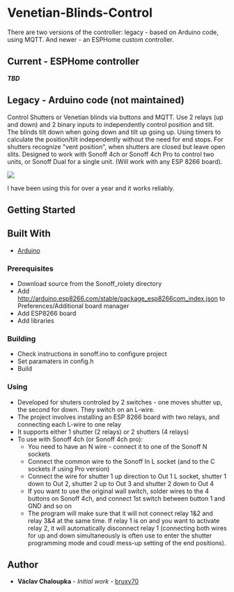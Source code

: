 # Venetian-Blinds-Control

There are two versions of the controller: legacy - based on Arduino code, using MQTT. And newer - an ESPHome custom controller.

## Current - ESPHome controller

**_TBD_**

## Legacy - Arduino code (not maintained)

Control Shutters or Venetian blinds via buttons and MQTT. Use 2 relays (up and down) and 2 binary inputs to independently control position and tilt. The blinds tilt down when going down and tilt up going up. Using timers to calculate the position/tilt independently without the need for end stops. For shutters recognize "vent position", when shutters are closed but leave open slits. Designed to work with Sonoff 4ch or Sonoff 4ch Pro to control two units, or Sonoff Dual for a single unit. (Will work with any ESP 8266 board).

<img src="https://github.com/bruxy70/Venetian-Blinds-Control/blob/master/images/Blinds.gif">

I have been using this for over a year and it works reliably.

## Getting Started

## Built With

- [Arduino](https://www.arduino.cc/en/Main/Software)

### Prerequisites

- Download source from the Sonoff_rolety directory
- Add http://arduino.esp8266.com/stable/package_esp8266com_index.json to Preferences/Additional board manager
- Add ESP8266 board
- Add libraries

### Building

- Check instructions in sonoff.ino to configure project
- Set paramaters in config.h
- Build

### Using

- Developed for shuters controled by 2 switches - one moves shutter up, the second for down. They switch on an L-wire.
- The project involves installing an ESP 8266 board with two relays, and connecting each L-wire to one relay
- It supports either 1 shutter (2 relays) or 2 shutters (4 relays)
- To use with Sonoff 4ch (or Sonoff 4ch pro):
  - You need to have an N wire - connect it to one of the Sonoff N sockets
  - Connect the common wire to the Sonoff In L socket (and to the C sockets if using Pro version)
  - Connect the wire for shutter 1 up direction to Out 1 L socket, shutter 1 down to Out 2, shutter 2 up to Out 3 and shutter 2 down to Out 4
  - If you want to use the original wall switch, solder wires to the 4 buttons on Sonoff 4ch, and connect 1st switch between button 1 and GND and so on
  - The program will make sure that it will not connect relay 1&2 and relay 3&4 at the same time. If relay 1 is on and you want to activate relay 2, it will automatically disconnect relay 1 (connecting both wires for up and down simultaneously is often use to enter the shutter programming mode and coudl mess-up setting of the end positions).

## Author

- **Václav Chaloupka** - _Initial work_ - [bruxy70](https://github.com/bruxy70)
